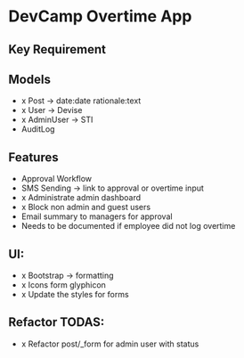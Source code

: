 # DevCamp Overtime App

## Key Requirement

## Models
 - x Post -> date:date rationale:text
 - x User -> Devise
 - x AdminUser -> STI
 - AuditLog

## Features
 - Approval Workflow
 - SMS Sending -> link to approval or overtime input
 - x Administrate admin dashboard
 - x Block non admin and guest users
 - Email summary to managers for approval
 - Needs to be documented if employee did not log overtime

## UI:
 - x Bootstrap -> formatting
 - x Icons form glyphicon
 - x Update the styles for forms

## Refactor TODAS:
 - x Refactor post/_form for admin user with status

